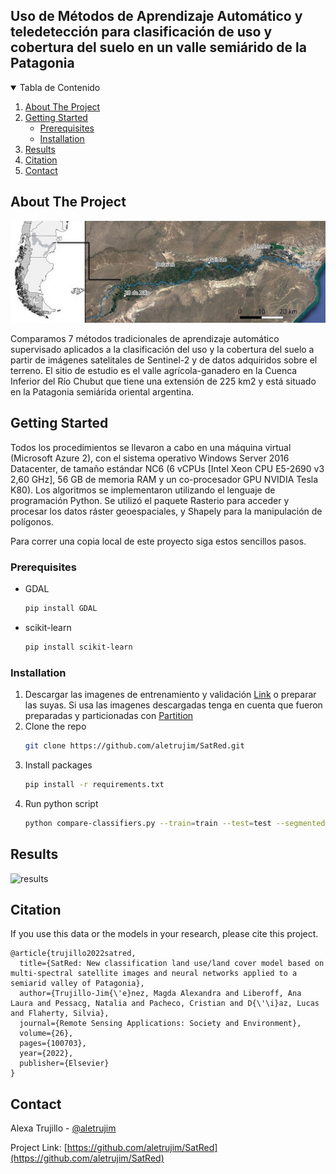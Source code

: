 ## Uso de Métodos de Aprendizaje Automático y teledetección para clasificación de uso y cobertura del suelo en un valle semiárido de la Patagonia

<!-- TABLE OF CONTENTS -->
<details open="open">
  <summary>Tabla de Contenido</summary>
  <ol>
    <li>
     <a href="#about-the-project">About The Project</a>
    </li>
    <li>
      <a href="#getting-started">Getting Started</a>
      <ul>
        <li><a href="#prerequisites">Prerequisites</a></li>
        <li><a href="#installation">Installation</a></li>
      </ul>
    </li>
    <li><a href="#results">Results</a></li>
    <li><a href="#citation">Citation</a></li>
    <li><a href="#contact">Contact</a></li>
  </ol>
</details>

<!-- ABOUT THE PROJECT -->
## About The Project

![virch](https://github.com/aletrujim/SatRed/blob/main/compare-classifiers/images/fig1.jpg)

Comparamos 7 métodos tradicionales de aprendizaje automático supervisado aplicados a la clasificación del uso y la cobertura del suelo a partir de imágenes satelitales de Sentinel-2 y de datos adquiridos sobre el terreno. El sitio de estudio es el valle agrícola-ganadero en la Cuenca  Inferior del Río Chubut que tiene una extensión de 225 km2 y está situado en la Patagonia semiárida oriental argentina.

<!-- GETTING STARTED -->
## Getting Started

Todos los procedimientos se llevaron a cabo en una máquina virtual (Microsoft Azure 2), con el sistema operativo Windows Server 2016 Datacenter, de tamaño estándar NC6 (6 vCPUs [Intel Xeon CPU E5-2690 v3 2,60 GHz], 56 GB de memoria RAM y un co-procesador GPU NVIDIA Tesla K80). Los algoritmos se implementaron utilizando el lenguaje de programación Python. Se utilizó el paquete Rasterio para acceder y procesar los datos ráster geoespaciales, y Shapely para la manipulación de polígonos. 

Para correr una copia local de este proyecto siga estos sencillos pasos.

### Prerequisites

* GDAL
  ```sh
  pip install GDAL
  ```
* scikit-learn
  ```sh
  pip install scikit-learn
  ```
  
 ### Installation

1. Descargar las imagenes de entrenamiento y validación [Link](https://drive.google.com/drive/folders/1Y68DvzrQ0ahoN0zNH-h17x6bjXxJqXim?usp=sharing) o preparar las suyas. Si usa las imagenes descargadas tenga en cuenta que fueron preparadas y particionadas con [Partition](https://github.com/aletrujim/SatRed/tree/main/partition)
3. Clone the repo
   ```sh
   git clone https://github.com/aletrujim/SatRed.git
   ```
3. Install packages
   ```sh
   pip install -r requirements.txt
   ```
4. Run python script
   ```sh
   python compare-classifiers.py --train=train --test=test --segmented=result
   ```
   
<!-- RESULTS -->
## Results

![results](https://github.com/aletrujim/SatRed/blob/main/compare-classifiers/images/fig3.jpg)

<!-- CITATION -->
## Citation
If you use this data or the models in your research, please cite this project.
```
@article{trujillo2022satred,
  title={SatRed: New classification land use/land cover model based on multi-spectral satellite images and neural networks applied to a semiarid valley of Patagonia},
  author={Trujillo-Jim{\'e}nez, Magda Alexandra and Liberoff, Ana Laura and Pessacg, Natalia and Pacheco, Cristian and D{\'\i}az, Lucas and Flaherty, Silvia},
  journal={Remote Sensing Applications: Society and Environment},
  volume={26},
  pages={100703},
  year={2022},
  publisher={Elsevier}
}
```

<!-- CONTACT -->
## Contact

Alexa Trujillo - [@aletrujim](https://twitter.com/aletrujim)

Project Link: [https://github.com/aletrujim/SatRed](https://github.com/aletrujim/SatRed)
 
